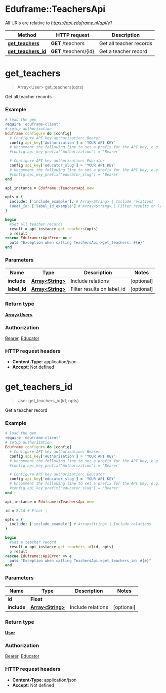 # Eduframe::TeachersApi

All URIs are relative to *https://api.eduframe.nl/api/v1*

Method | HTTP request | Description
------------- | ------------- | -------------
[**get_teachers**](TeachersApi.md#get_teachers) | **GET** /teachers | Get all teacher records
[**get_teachers_id**](TeachersApi.md#get_teachers_id) | **GET** /teachers/{id} | Get a teacher record


# **get_teachers**
> Array&lt;User&gt; get_teachers(opts)

Get all teacher records



### Example
```ruby
# load the gem
require 'eduframe-client'
# setup authorization
Eduframe.configure do |config|
  # Configure API key authorization: Bearer
  config.api_key['Authorization'] = 'YOUR API KEY'
  # Uncomment the following line to set a prefix for the API key, e.g. 'Bearer' (defaults to nil)
  #config.api_key_prefix['Authorization'] = 'Bearer'

  # Configure API key authorization: Educator
  config.api_key['educator_slug'] = 'YOUR API KEY'
  # Uncomment the following line to set a prefix for the API key, e.g. 'Bearer' (defaults to nil)
  #config.api_key_prefix['educator_slug'] = 'Bearer'
end

api_instance = Eduframe::TeachersApi.new

opts = { 
  include: ['include_example'], # Array<String> | Include relations
  label_id: ['label_id_example'] # Array<String> | Filter results on label_id
}

begin
  #Get all teacher records
  result = api_instance.get_teachers(opts)
  p result
rescue Eduframe::ApiError => e
  puts "Exception when calling TeachersApi->get_teachers: #{e}"
end
```

### Parameters

Name | Type | Description  | Notes
------------- | ------------- | ------------- | -------------
 **include** | [**Array&lt;String&gt;**](String.md)| Include relations | [optional] 
 **label_id** | [**Array&lt;String&gt;**](String.md)| Filter results on label_id | [optional] 

### Return type

[**Array&lt;User&gt;**](User.md)

### Authorization

[Bearer](../README.md#Bearer), [Educator](../README.md#Educator)

### HTTP request headers

 - **Content-Type**: application/json
 - **Accept**: Not defined



# **get_teachers_id**
> User get_teachers_id(id, opts)

Get a teacher record



### Example
```ruby
# load the gem
require 'eduframe-client'
# setup authorization
Eduframe.configure do |config|
  # Configure API key authorization: Bearer
  config.api_key['Authorization'] = 'YOUR API KEY'
  # Uncomment the following line to set a prefix for the API key, e.g. 'Bearer' (defaults to nil)
  #config.api_key_prefix['Authorization'] = 'Bearer'

  # Configure API key authorization: Educator
  config.api_key['educator_slug'] = 'YOUR API KEY'
  # Uncomment the following line to set a prefix for the API key, e.g. 'Bearer' (defaults to nil)
  #config.api_key_prefix['educator_slug'] = 'Bearer'
end

api_instance = Eduframe::TeachersApi.new

id = 8.14 # Float | 

opts = { 
  include: ['include_example'] # Array<String> | Include relations
}

begin
  #Get a teacher record
  result = api_instance.get_teachers_id(id, opts)
  p result
rescue Eduframe::ApiError => e
  puts "Exception when calling TeachersApi->get_teachers_id: #{e}"
end
```

### Parameters

Name | Type | Description  | Notes
------------- | ------------- | ------------- | -------------
 **id** | **Float**|  | 
 **include** | [**Array&lt;String&gt;**](String.md)| Include relations | [optional] 

### Return type

[**User**](User.md)

### Authorization

[Bearer](../README.md#Bearer), [Educator](../README.md#Educator)

### HTTP request headers

 - **Content-Type**: application/json
 - **Accept**: Not defined



